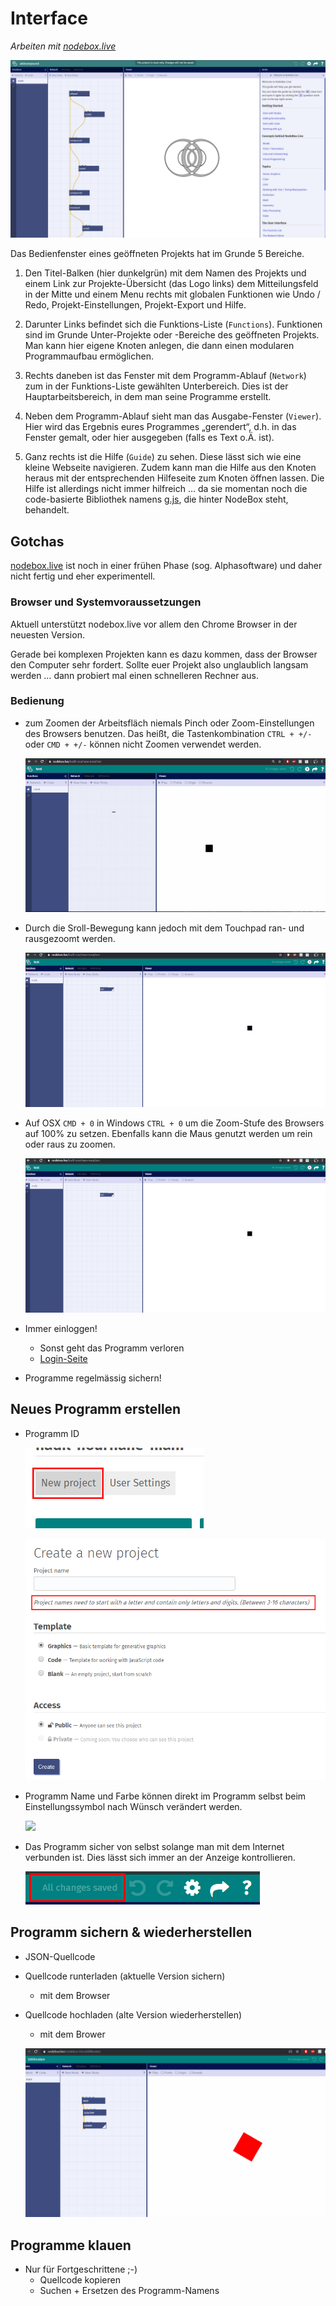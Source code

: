 # Interface

*Arbeiten mit [nodebox.live](http://nodebox.live)*

 ![](assets/screenshot-nodebox-live.png)
 
 Das Bedienfenster eines geöffneten Projekts hat im Grunde 5 Bereiche.
 
 1) Den Titel-Balken (hier dunkelgrün) mit dem Namen des Projekts und einem Link zur Projekte-Übersicht (das Logo links) dem Mitteilungsfeld in der Mitte und einem Menu rechts mit globalen Funktionen wie Undo / Redo, Projekt-Einstellungen, Projekt-Export und Hilfe.
 
 2) Darunter Links befindet sich die Funktions-Liste (`Functions`). Funktionen sind im Grunde Unter-Projekte oder -Bereiche des geöffneten Projekts. Man kann hier eigene Knoten anlegen, die dann einen modularen Programmaufbau ermöglichen.
 
 3) Rechts daneben ist das Fenster mit dem Programm-Ablauf (`Network`) zum in der Funktions-Liste gewählten Unterbereich. Dies ist der Hauptarbeitsbereich, in dem man seine Programme erstellt.
 
 4) Neben dem Programm-Ablauf sieht man das Ausgabe-Fenster (`Viewer`). Hier wird das Ergebnis eures Programmes „gerendert“, d.h. in das Fenster gemalt, oder hier ausgegeben (falls es Text o.Ä. ist).
 
 5) Ganz rechts ist die Hilfe (`Guide`) zu sehen. Diese lässt sich wie eine kleine Webseite navigieren. Zudem kann man die Hilfe aus den Knoten heraus mit der entsprechenden Hilfeseite zum Knoten öffnen lassen. Die Hilfe ist allerdings nicht immer hilfreich … da sie momentan noch die code-basierte Bibliothek namens [g.js](http://g.js.org/), die hinter NodeBox steht, behandelt.

## Gotchas

[nodebox.live](http://nodebox.live) ist noch in einer frühen Phase (sog. Alphasoftware) und daher nicht fertig und eher experimentell.

### Browser und Systemvoraussetzungen

Aktuell unterstützt nodebox.live vor allem den Chrome Browser in der neuesten Version.

Gerade bei komplexen Projekten kann es dazu kommen, dass der Browser den Computer sehr fordert. Sollte euer Projekt also unglaublich langsam werden … dann probiert mal einen schnelleren Rechner aus.
  
### Bedienung

- zum Zoomen der Arbeitsfläch niemals Pinch oder Zoom-Einstellungen des Browsers benutzen. Das heißt, die Tastenkombination `CTRL + +/-` oder `CMD + +/-` können nicht Zoomen verwendet werden.
	
	![](assets/zoomen_1.gif)
	
- Durch die Sroll-Bewegung kann jedoch mit dem Touchpad ran- und rausgezoomt werden.
	
	![](assets/zoomen_2.gif)
	
- Auf OSX `CMD + 0` in Windows `CTRL + 0` um die Zoom-Stufe des Browsers auf 100% zu setzen. Ebenfalls kann die Maus genutzt werden um rein oder raus zu zoomen.
	
	![](assets/zoomen_3.gif)
	
- Immer einloggen!
	- Sonst geht das Programm verloren
	- [Login-Seite](https://nodebox.live/login)
- Programme regelmässig sichern!

## Neues Programm erstellen 

- Programm ID

	![](assets/newproject_1.png)
	
	![](assets/newproject_2.png)
	
- Programm Name und Farbe können direkt im Programm selbst beim Einstellungssymbol nach Wünsch verändert werden.

	![](assets/änderung.gif)

- Das Programm sicher von selbst solange man mit dem Internet verbunden ist. Dies lässt sich immer an der Anzeige kontrollieren.

	![](assets/project_saved.png)

## Programm sichern & wiederherstellen

- JSON-Quellcode
- Quellcode runterladen (aktuelle Version sichern)
	- mit dem Browser
- Quellcode hochladen (alte Version wiederherstellen)
	- mit dem Brower
	
	![](assets/raw.gif)

## Programme klauen

- Nur für Fortgeschrittene ;-)
	- Quellcode kopieren
	- Suchen + Ersetzen des Programm-Namens

